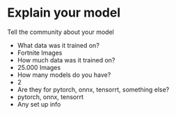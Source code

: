 # Explain your model

Tell the community about your model
- What data was it trained on?
- Fortnite Images
- How much data was it trained on?
- 25.000 Images
- How many models do you have?
- 2
- Are they for pytorch, onnx, tensorrt, something else?
- pytorch, onnx, tensorrt
- Any set up info
